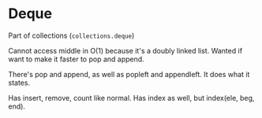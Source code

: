 # Deque

Part of collections (`collections.deque`)

Cannot access middle in O(1) because it's a doubly linked list. Wanted if want to make it faster to pop and append.

There's pop and append, as well as popleft and appendleft. It does what it states.

Has insert, remove, count like normal. Has index as well, but index(ele, beg, end).